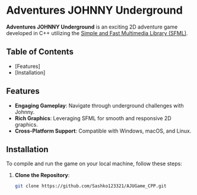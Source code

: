 # Adventures JOHNNY Underground

**Adventures JOHNNY Underground** is an exciting 2D adventure game developed in C++ utilizing the [Simple and Fast Multimedia Library (SFML)](https://www.sfml-dev.org/).

## Table of Contents

- [Features]
- [Installation]

## Features

- **Engaging Gameplay**: Navigate through underground challenges with Johnny.
- **Rich Graphics**: Leveraging SFML for smooth and responsive 2D graphics.
- **Cross-Platform Support**: Compatible with Windows, macOS, and Linux.

## Installation

To compile and run the game on your local machine, follow these steps:

1. **Clone the Repository**:

   ```bash
   git clone https://github.com/Sashko123321/AJUGame_CPP.git
